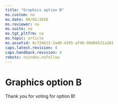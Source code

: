 ```yaml
---
title: "Graphics option B"
ms.custom: na
ms.date: 09/02/2016
ms.reviewer: na
ms.suite: na
ms.tgt_pltfrm: na
ms.topic: article
ms.assetid: 0c724b13-3ad0-4395-af46-99d04521a281
caps.latest.revision: 4
caps.handback.revision: 4
robots: noindex,nofollow
---
```

# Graphics option B
Thank you for voting for option B!